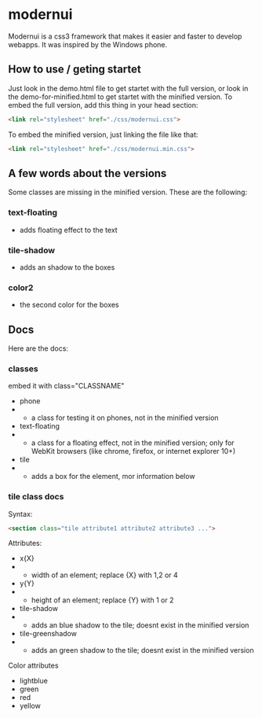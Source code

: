 # modernui
Modernui is a css3 framework that makes it easier and faster to develop webapps. It was inspired by the Windows phone.
## How to use / geting startet
Just look in the demo.html file to get startet with the full version, or look in the demo-for-minified.html to get startet with the minified version.
To embed the full version, add this thing in your head section:
```html
<link rel="stylesheet" href="./css/modernui.css">
```

To embed the minified version, just linking the file like that:

```html
<link rel="stylesheet" href="./css/modernui.min.css">
```
## A few words about the versions
Some classes are missing in the minified version. These are the following:

### text-floating
- adds floating effect to the text

### tile-shadow
- adds an shadow to the boxes

### color2
- the second color for the boxes

## Docs
Here are the docs:
### classes
embed it with class="CLASSNAME"
- phone
- -    a class for testing it on phones, not in the minified version
- text-floating
- -    a class for a floating effect, not in the minified version; only for WebKit browsers (like chrome, firefox, or internet explorer 10+)
- tile
 - -   adds a box for the element, mor information below
### tile class docs
Syntax:
```html
<section class="tile attribute1 attribute2 attribute3 ...">
```
Attributes:
- x{X}
- -  width of an element; replace {X} with 1,2 or 4
- y{Y}
- -  height of an element; replace {Y} with 1 or 2
- tile-shadow
- -  adds an blue shadow to the tile; doesnt exist in the minified version
- tile-greenshadow
- - adds an green shadow to the tile; doesnt exist in the minified version

Color attributes
- lightblue
- green
- red
- yellow
